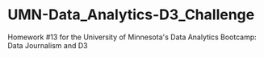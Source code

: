# UMN-Data_Analytics-D3_Challenge
Homework #13 for the University of Minnesota's Data Analytics Bootcamp: Data Journalism and D3
